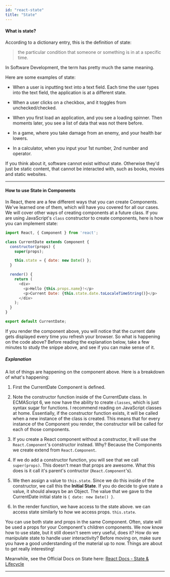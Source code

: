 ```yaml
---
id: "react-state"
title: "State"
---
```


#### What is state?

According to a dictionary entry, this is the definition of state:

> the particular condition that someone or something is in at a specific time.

In Software Development, the term has pretty much the same meaning.

Here are some examples of state:

- When a user is inputting text into a text field. Each time the user types into the text field, the application is at a different state.

- When a user clicks on a checkbox, and it toggles from unchecked/checked.

- When you first load an application, and you see a loading spinner. Then moments later, you see a list of data that was not there before.

- In a game, where you take damage from an enemy, and your health bar lowers.

- In a calculator, when you input your 1st number, 2nd number and operator.

If you think about it, software cannot exist without state. Otherwise they'd just be static content, that cannot be interacted with, such as books, movies and static websites.

---

#### How to use State in Components

In React, there are a few different ways that you can create Components. We've learned one of them, which will have you covered for all our cases. We will cover other ways of creating components at a future class.
If you are using JavaScript's `class` constructor to create components, here is how you can implement state:

```js
import React, { Component } from 'react';

class CurrentDate extends Component {
  constructor(props) {
    super(props);

    this.state = { date: new Date() };
  }

  render() {
    return (
      <div>
        <p>Hello {this.props.name}!</p>
        <p>Current Date: {this.state.date.toLocaleTimeString()}</p>
      </div>
    );
  }
}

export default CurrentDate;
```

If you render the component above, you will notice that the current date gets displayed every time you refresh your browser. So what is happening on the code above?
Before reading the explanation below, take a few minutes to study the snippe above, and see if you can make sense of it.

##### Explanation

A lot of things are happening on the component above. Here is a breakdown of what's happening:

1. First the CurrentDate Component is defined.

1. Note the constructor function inside of the CurrentDate class. In ECMAScript 6, we now have the ability to create `classes`, which is just syntax sugar for functions. I recommend reading on JavaScript classes at home. Essentially, if the constructor function exists, it will be called when a new instance of the class is created. This means that for every instance of the Component you render, the constructor will be called for each of those components.

1. If you create a React component without a constructor, it will use the `React.Component`'s constructor instead. Why? Because the Components we create extend from `React.Component`.

1. If we do add a constructor function, you will see that we call `super(props)`. This doesn't mean that props are awesome. What this does is it call it's parent's contructor (`React.Component`'s).

1. We then assign a value to `this.state`. Since we do this inside of the constructor, we call this the **Initial State**.  If you do decide to give state a value, it should always be an Object. The value that we gave to the CurrentDate initial state is `{ date: new Date() }`.

1. In the render function, we have access to the state above. we can access state similarly to how we access props. `this.state`.

You can use both state and props in the same Component. Often, state will be used a props for your Component's children components. We now know how to use state, but it still doesn't seem very useful, does it? How do we manipulate state to handle user interactivity? Before moving on, make sure you have a good understanding of the material up to now. Things are about to get really interesting!

Meanwhile, see the Official Docs on State here:
[React Docs - State & Lifecycle](https://reactjs.org/docs/state-and-lifecycle.html)

---
